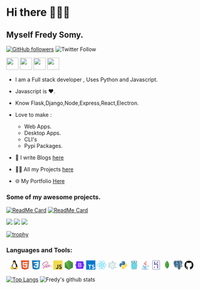# Hi there 🙋🏻‍♂️
## Myself Fredy Somy.


[![GitHub followers](https://img.shields.io/github/followers/fredysomy?style=social)]()
![Twitter Follow](https://img.shields.io/twitter/follow/FredySomy?style=social)


<a href="https://dev.to/fredysomy"><img height="32px" width="32px" src="https://encrypted-tbn0.gstatic.com/images?q=tbn:ANd9GcRgajA05XF6eHfhMRKT9EunERUm82WuKMe8MQ&usqp=CAU"></a>
<a href="https://linkedin.com/in/fredysomy"><img height="32px" width="32px" src="https://encrypted-tbn0.gstatic.com/images?q=tbn:ANd9GcRLmPdKRkCtqXB94svbTykR1XudgqXLhlolMQ&usqp=CAU"></a>
<a href="https://twitter.com/FredySomy"><img height="32px" width="32px" src="https://encrypted-tbn0.gstatic.com/images?q=tbn:ANd9GcQoaGWjOH7kQ2Vpv34G4VtDKSWVwkuqiPxV6Q&usqp=CAU"></a>
<a href="https://fredysomy.hashnode.dev"><img height="32px" width="32px" src="https://cdn.hashnode.com/res/hashnode/image/upload/v1592752137870/scHk9tTaA.png?auto=compressUQ1nKYMaA=w384-h384"></a>


* I am a Full stack developer , Uses Python and Javascript.<br>

* Javascript is ❤️.<br>

* Know Flask,Django,Node,Express,React,Electron.<br>
* Love to make :
  * Web Apps.
  * Desktop Apps.
  * CLI's
  * Pypi Packages.

* 📄 I write Blogs [here](https://blog.fredy.rocks/)

* 👩‍💻 All my Projects [here](https://projects.fredy.rocks/)

* 🌐 My Portfolio [Here](https://fredy.rocks/)



### Some of my awesome projects.


[![ReadMe Card](https://github-readme-stats.vercel.app/api/pin/?username=fredysomy&repo=pysonDB&theme=shades-of-purple)](https://github.com/fredysomy/pysonDB)
[![ReadMe Card](https://github-readme-stats.vercel.app/api/pin/?username=fredysomy&repo=MarkdownIt&theme=shades-of-purple)](https://github.com/fredysomy/MarkdownIt) 

![](https://komarev.com/ghpvc/?username=fredysomy&color=010040&style=flat-square)
![](https://img.shields.io/github/followers/fredysomy?style=flat-square)
![](https://img.shields.io/github/stars/fredysomy?style=flat-square)



 [![trophy](https://github-profile-trophy.vercel.app/?username=fredysomy&margin-w=15&column=4&row=3)](https://github.com/ryo-ma/github-profile-trophy)
 

### Languages and Tools: 

<p align="center">
    <img src="https://raw.githubusercontent.com/devicons/devicon/master/icons/linux/linux-original.svg" width="25px" height="25px"/>
    <img src="https://raw.githubusercontent.com/devicons/devicon/master/icons/html5/html5-original.svg" width="25px" height="25px"/>
    <img src="https://raw.githubusercontent.com/devicons/devicon/master/icons/css3/css3-original.svg" width="25px" height="25px"/>
    <img src="https://raw.githubusercontent.com/devicons/devicon/master/icons/sass/sass-original.svg" width="25px" height="25px"/>
    <img src="https://raw.githubusercontent.com/devicons/devicon/master/icons/javascript/javascript-original.svg" width="25px" height="25px"/>
    <img src="https://raw.githubusercontent.com/devicons/devicon/master/icons/nodejs/nodejs-original.svg" width="25px" height="25px"/>
    <img src="https://raw.githubusercontent.com/devicons/devicon/master/icons/bootstrap/bootstrap-plain.svg" width="25px" height="25px"/>
    <img src="https://raw.githubusercontent.com/devicons/devicon/master/icons/typescript/typescript-original.svg" width="25px" height="25px"/>
    <img src="https://raw.githubusercontent.com/devicons/devicon/master/icons/react/react-original.svg" width="25px" height="25px"/>
    <img src="https://raw.githubusercontent.com/devicons/devicon/master/icons/electron/electron-original.svg" width="25px" height="25px"/>
    <img src="https://raw.githubusercontent.com/devicons/devicon/master/icons/python/python-original.svg" width="25px" height="25px"/>
    <img src="https://raw.githubusercontent.com/devicons/devicon/master/icons/go/go-original.svg" width="25px" height="25px"/>
    <img src="https://raw.githubusercontent.com/devicons/devicon/master/icons/java/java-original.svg" width="25px" height="25px"/>
    <img src="https://raw.githubusercontent.com/devicons/devicon/master/icons/heroku/heroku-original.svg" width="25px" height="25px"/>
    <img src="https://raw.githubusercontent.com/devicons/devicon/master/icons/mongodb/mongodb-original.svg" width="25px" height="25px"/>
    <img src="https://raw.githubusercontent.com/devicons/devicon/master/icons/postgresql/postgresql-original.svg" width="25px" height="25px"/>
    <img src="https://raw.githubusercontent.com/devicons/devicon/master/icons/github/github-original.svg" width="25px" height="25px"/>
  </p>

[![Top Langs](https://github-readme-stats.vercel.app/api/top-langs/?username=fredysomy&layout=compact&langs_count=8)](https://github.com/fredysomy)
![Fredy's github stats](https://github-readme-stats.vercel.app/api?username=fredysomy&show_icons=true&hide=["issues"])
